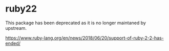 # ruby22

This package has been deprecated as it is no longer maintaned by upstream.

https://www.ruby-lang.org/en/news/2018/06/20/support-of-ruby-2-2-has-ended/


